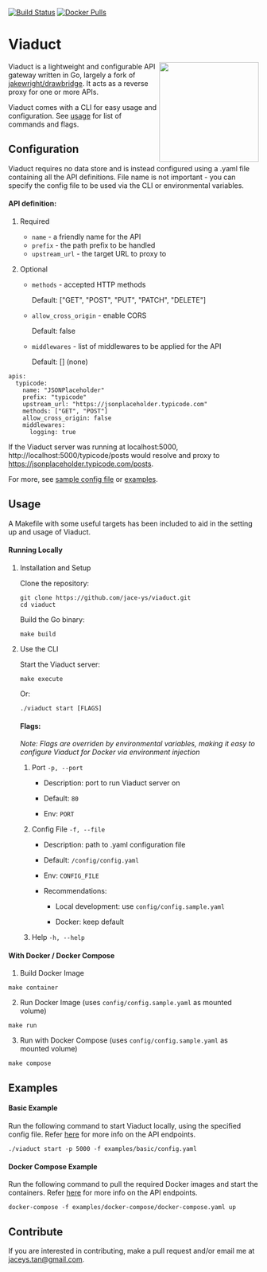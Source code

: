 [![Build Status][ci-build]][ci-status]
[![Docker Pulls][docker-pulls]][docker-image]

[ci-build]:	https://img.shields.io/travis/jace-ys/viaduct/master.svg?style=for-the-badge&logo=travis
[ci-status]: https://travis-ci.com/jace-ys/viaduct
[docker-pulls]: https://img.shields.io/docker/pulls/jaceys/viaduct.svg?style=for-the-badge&logo=docker
[docker-image]: https://hub.docker.com/r/jaceys/viaduct

# Viaduct

<img src="https://www.getyourguide.com/magazine/wp-content/uploads/2018/07/Glenfinnan-Viaduct-GetYourGuide.jpg" height="200" align="right"/>

Viaduct is a lightweight and configurable API gateway written in Go, largely a fork of [jakewright/drawbridge](https://github.com/jakewright/drawbridge). It acts as a reverse proxy for one or more APIs.

Viaduct comes with a CLI for easy usage and configuration. See [usage](https://github.com/jace-ys/viaduct#running-locally) for list of commands and flags.

## Configuration

Viaduct requires no data store and is instead configured using a .yaml file containing all the API definitions. File name is not important - you can specify the config file to be used via the CLI or environmental variables.

#### API definition:

1. Required

   * `name` - a friendly name for the API
   * `prefix` - the path prefix to be handled
   * `upstream_url` - the target URL to proxy to

2. Optional

   * `methods` - accepted HTTP methods

      Default: ["GET", "POST", "PUT", "PATCH", "DELETE"]

   * `allow_cross_origin` - enable CORS

      Default: false

   * `middlewares` - list of middlewares to be applied for the API

      Default: [] (none)

```
apis:
  typicode:
    name: "JSONPlaceholder"
    prefix: "typicode"
    upstream_url: "https://jsonplaceholder.typicode.com"
    methods: ["GET", "POST"]
    allow_cross_origin: false
    middlewares:
      logging: true
```

If the Viaduct server was running at localhost:5000, http://localhost:5000/typicode/posts would resolve and proxy to https://jsonplaceholder.typicode.com/posts.

For more, see [sample config file](https://github.com/jace-ys/viaduct/blob/master/config/config.sample.yaml) or [examples](https://github.com/jace-ys/viaduct/tree/master/examples).

## Usage

A Makefile with some useful targets has been included to aid in the setting up and usage of Viaduct.

#### Running Locally

1. Installation and Setup

   Clone the repository:

   ```
   git clone https://github.com/jace-ys/viaduct.git
   cd viaduct
   ```

   Build the Go binary:

   ```
   make build
   ```

2. Use the CLI

   Start the Viaduct server:

   ```
   make execute
   ```

   Or:

   ```
   ./viaduct start [FLAGS]
   ```

   #### Flags:

   _Note: Flags are overriden by environmental variables, making it easy to configure Viaduct for Docker via environment injection_

   1. Port `-p, --port`

      * Description: port to run Viaduct server on

      * Default: `80`

      * Env: `PORT`

   2. Config File `-f, --file`

      * Description: path to .yaml configuration file

      * Default: `/config/config.yaml`

      * Env: `CONFIG_FILE`

      * Recommendations:

         - Local development: use `config/config.sample.yaml`

         - Docker: keep default

   3. Help `-h, --help`

#### With Docker / Docker Compose

1. Build Docker Image

```
make container
```

2. Run Docker Image (uses `config/config.sample.yaml` as mounted volume)

```
make run
```

3. Run with Docker Compose (uses `config/config.sample.yaml` as mounted volume)

```
make compose
```

## Examples

#### Basic Example

Run the following command to start Viaduct locally, using the specified config file. Refer [here](https://github.com/jace-ys/viaduct/tree/master/examples/basic) for more info on the API endpoints.

```
./viaduct start -p 5000 -f examples/basic/config.yaml
```

#### Docker Compose Example

Run the following command to pull the required Docker images and start the containers. Refer [here](https://github.com/jace-ys/viaduct/tree/master/examples/docker-compose) for more info on the API endpoints.

```
docker-compose -f examples/docker-compose/docker-compose.yaml up
```

## Contribute
If you are interested in contributing, make a pull request and/or email me at jaceys.tan@gmail.com.
